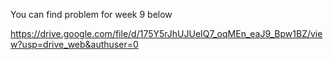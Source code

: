 You can find problem for week 9 below

https://drive.google.com/file/d/175Y5rJhUJUeIQ7_oqMEn_eaJ9_Bpw1BZ/view?usp=drive_web&authuser=0

